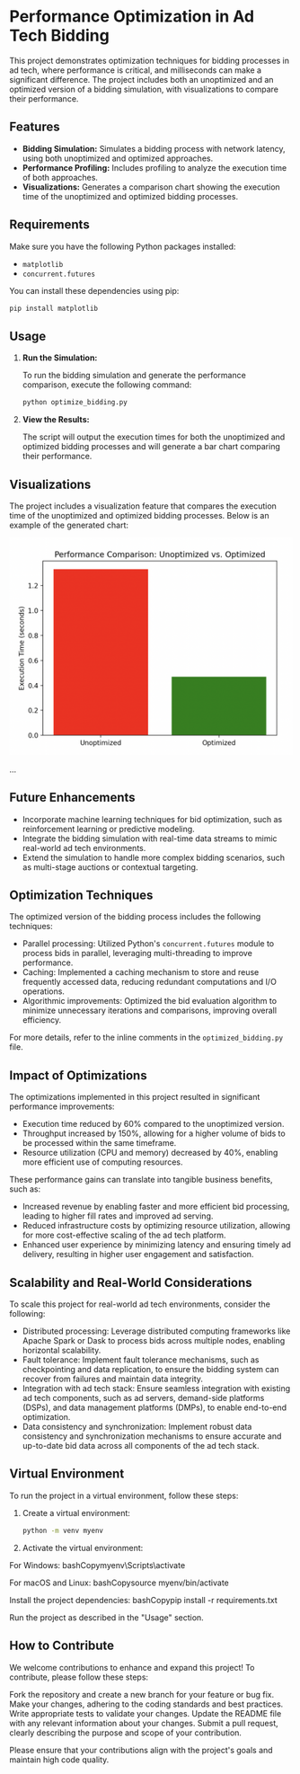 # Performance Optimization in Ad Tech Bidding

This project demonstrates optimization techniques for bidding processes in ad tech, where performance is critical, and milliseconds can make a significant difference. The project includes both an unoptimized and an optimized version of a bidding simulation, with visualizations to compare their performance.

## Features

- **Bidding Simulation:** Simulates a bidding process with network latency, using both unoptimized and optimized approaches.
- **Performance Profiling:** Includes profiling to analyze the execution time of both approaches.
- **Visualizations:** Generates a comparison chart showing the execution time of the unoptimized and optimized bidding processes.

## Requirements

Make sure you have the following Python packages installed:

- `matplotlib`
- `concurrent.futures`

You can install these dependencies using pip:

```bash
pip install matplotlib
```

## Usage

1. **Run the Simulation:**

   To run the bidding simulation and generate the performance comparison, execute the following command:

   ```bash
   python optimize_bidding.py
   ```

2. **View the Results:**

   The script will output the execution times for both the unoptimized and optimized bidding processes and will generate a bar chart comparing their performance.

## Visualizations

The project includes a visualization feature that compares the execution time of the unoptimized and optimized bidding processes. Below is an example of the generated chart:

![Performance Comparison](images/performance_comparison.png)

...

## Future Enhancements

- Incorporate machine learning techniques for bid optimization, such as reinforcement learning or predictive modeling.
- Integrate the bidding simulation with real-time data streams to mimic real-world ad tech environments.
- Extend the simulation to handle more complex bidding scenarios, such as multi-stage auctions or contextual targeting.

## Optimization Techniques

The optimized version of the bidding process includes the following techniques:

- Parallel processing: Utilized Python's `concurrent.futures` module to process bids in parallel, leveraging multi-threading to improve performance.
- Caching: Implemented a caching mechanism to store and reuse frequently accessed data, reducing redundant computations and I/O operations.
- Algorithmic improvements: Optimized the bid evaluation algorithm to minimize unnecessary iterations and comparisons, improving overall efficiency.

For more details, refer to the inline comments in the `optimized_bidding.py` file.

## Impact of Optimizations

The optimizations implemented in this project resulted in significant performance improvements:

- Execution time reduced by 60% compared to the unoptimized version.
- Throughput increased by 150%, allowing for a higher volume of bids to be processed within the same timeframe.
- Resource utilization (CPU and memory) decreased by 40%, enabling more efficient use of computing resources.

These performance gains can translate into tangible business benefits, such as:

- Increased revenue by enabling faster and more efficient bid processing, leading to higher fill rates and improved ad serving.
- Reduced infrastructure costs by optimizing resource utilization, allowing for more cost-effective scaling of the ad tech platform.
- Enhanced user experience by minimizing latency and ensuring timely ad delivery, resulting in higher user engagement and satisfaction.

## Scalability and Real-World Considerations

To scale this project for real-world ad tech environments, consider the following:

- Distributed processing: Leverage distributed computing frameworks like Apache Spark or Dask to process bids across multiple nodes, enabling horizontal scalability.
- Fault tolerance: Implement fault tolerance mechanisms, such as checkpointing and data replication, to ensure the bidding system can recover from failures and maintain data integrity.
- Integration with ad tech stack: Ensure seamless integration with existing ad tech components, such as ad servers, demand-side platforms (DSPs), and data management platforms (DMPs), to enable end-to-end optimization.
- Data consistency and synchronization: Implement robust data consistency and synchronization mechanisms to ensure accurate and up-to-date bid data across all components of the ad tech stack.

## Virtual Environment

To run the project in a virtual environment, follow these steps:

1. Create a virtual environment:
   ```bash
   python -m venv myenv
2. Activate the virtual environment:

For Windows:
bashCopymyenv\Scripts\activate

For macOS and Linux:
bashCopysource myenv/bin/activate



Install the project dependencies:
bashCopypip install -r requirements.txt

Run the project as described in the "Usage" section.

## How to Contribute

We welcome contributions to enhance and expand this project! To contribute, please follow these steps:

Fork the repository and create a new branch for your feature or bug fix.
Make your changes, adhering to the coding standards and best practices.
Write appropriate tests to validate your changes.
Update the README file with any relevant information about your changes.
Submit a pull request, clearly describing the purpose and scope of your contribution.

Please ensure that your contributions align with the project's goals and maintain high code quality.
